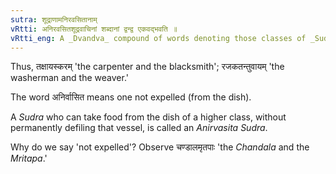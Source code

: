 ```yaml
---
sutra: शूद्राणामनिरवसितानाम्
vRtti: अनिरवसितशूद्रवाचिनां शब्दानां द्वन्द्व एकवद्भवति ॥
vRtti_eng: A _Dvandva_ compound of words denoting those classes of _Sudras_ who have not been expelled from the communion of higher classes, is singular.
---
```

Thus, तक्षायस्करम् 'the carpenter and the blacksmith'; रजकतन्तुवायम् 'the washerman and the weaver.'

The word अनिर्वासित means one not expelled (from the dish).

A _Sudra_ who can take food from the dish of a higher class, without permanently defiling that vessel, is called an _Anirvasita_ _Sudra_.

Why do we say 'not expelled'? Observe चण्डालमृतपाः 'the _Chandala_ and the _Mritapa_.' 
